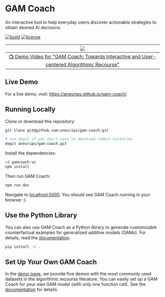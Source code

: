 # GAM Coach

An interactive tool to help everyday users discover actionable strategies to obtain desired AI decisions.

[![build](https://github.com/aneurips/gam-coach/workflows/build/badge.svg)](https://github.com/aneurips/gam-coach/actions)
[![license](https://img.shields.io/pypi/l/gamcoach?color=blue)](https://github.com/aneurips/gam-coach/blob/master/LICENSE)

|<img src='https://i.imgur.com/yOmEBz6.png'>|
|:---:|
|<a href="https://youtu.be/EEi74BQg3qo"> 📺 Demo Video for "GAM Coach: Towards Interactive and User-centered Algorithmic Recourse"</a>|

## Live Demo

For a live demo, visit: <https://aneurips.github.io/gam-coach/>

## Running Locally

Clone or download this repository:

```bash
git clone git@github.com:aneurips/gam-coach.git

# use degit if you don't want to download commit histories
degit aneurips/gam-coach.git
```

Install the dependencies:

```bash
cd gamcoach-ui
npm install
```

Then run GAM Coach:

```bash
npm run dev
```

Navigate to [localhost:5005](https://localhost:5005). You should see GAM Coach running in your browser :)

## Use the Python Library

You can also use GAM Coach as a Python library to generate customizable counterfactual examples for generalized additive models (GAMs). For details, read the [documentation](https://aneurips.github.io/gam-coach/docs/gamcoach).

```bash
pip install -e .
```

## Set Up Your Own GAM Coach

In the [demo page](https://aneurips.github.io/gam-coach), we provide five demos with the most commonly used datasets in the algorithmic recourse literature. You can easily set up a GAM Coach for your own GAM model (with only one function call). See the [documentation](https://aneurips.github.io/gam-coach/docs/gamcoach/gamcoach.html#get_model_data) for details.
